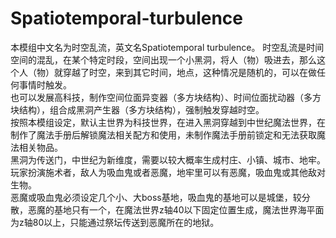 # Spatiotemporal-turbulence

本模组中文名为时空乱流，英文名Spatiotemporal turbulence。
时空乱流是时间空间的混乱，在某个特定时段，空间出现一个小黑洞，将人（物）吸进去，那么这个人（物）就穿越了时空，来到其它时间，地点，这种情况是随机的，可以在做任何事情时触发。<br/>
也可以发展高科技，制作空间位面异变器（多方块结构）、时间位面扰动器（多方块结构），组合成黑洞产生器（多方块结构），强制触发穿越时空。<br/>
按照本模组设定，默认主世界为科技世界，在进入黑洞穿越到中世纪魔法世界，在制作了魔法手册后解锁魔法相关配方和使用，未制作魔法手册前锁定和无法获取魔法相关物品。<br/>
黑洞为传送门，中世纪为新维度，需要以较大概率生成村庄、小镇、城市、地牢。玩家扮演施术者，敌人为吸血鬼或者恶魔，地牢里可以有恶魔，吸血鬼或其他敌对生物。<br/>
恶魔或吸血鬼必须设定几个小、大boss基地，吸血鬼的基地可以是城堡，较分散，恶魔的基地只有一个，在魔法世界z轴40以下固定位置生成，魔法世界海平面为z轴80以上，只能通过祭坛传送到恶魔所在的地狱。<br/>

